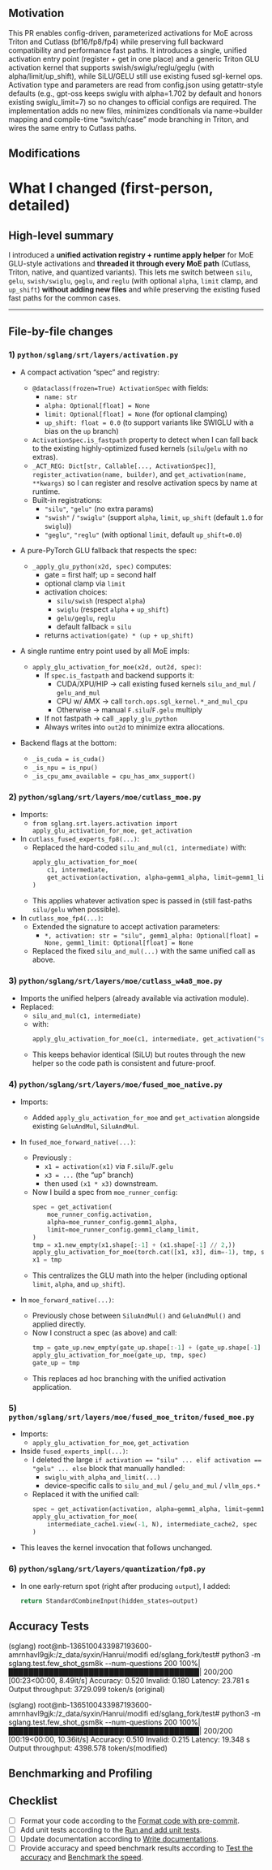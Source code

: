 <!-- Thank you for your contribution! Please follow these guidelines to enhance your pull request. If anything is unclear, submit your PR and reach out to maintainers for assistance. Join our Slack community at https://slack.sglang.ai to discuss further. -->

## Motivation

This PR enables config-driven, parameterized activations for MoE across Triton and Cutlass (bf16/fp8/fp4) while preserving full backward compatibility and performance fast paths. It introduces a single, unified activation entry point (register + get in one place) and a generic Triton GLU activation kernel that supports swish/swiglu/reglu/geglu (with alpha/limit/up_shift), while SiLU/GELU still use existing fused sgl-kernel ops. Activation type and parameters are read from config.json using getattr-style defaults (e.g., gpt-oss keeps swiglu with alpha=1.702 by default and honors existing swiglu_limit=7) so no changes to official configs are required. The implementation adds no new files, minimizes conditionals via name→builder mapping and compile-time “switch/case” mode branching in Triton, and wires the same entry to Cutlass paths.

## Modifications

# What I changed (first-person, detailed)

## High-level summary
I introduced a **unified activation registry + runtime apply helper** for MoE GLU-style activations and **threaded it through every MoE path** (Cutlass, Triton, native, and quantized variants). This lets me switch between `silu`, `gelu`, `swish/swiglu`, `geglu`, and `reglu` (with optional `alpha`, `limit` clamp, and `up_shift`) **without adding new files** and while preserving the existing fused fast paths for the common cases.

---

## File-by-file changes

### 1) `python/sglang/srt/layers/activation.py`
- A compact activation “spec” and registry:
  - `@dataclass(frozen=True) ActivationSpec` with fields:
    - `name: str`
    - `alpha: Optional[float] = None`
    - `limit: Optional[float] = None` (for optional clamping)
    - `up_shift: float = 0.0` (to support variants like SWIGLU with a bias on the `up` branch)
  - `ActivationSpec.is_fastpath` property to detect when I can fall back to the existing highly-optimized fused kernels (`silu`/`gelu` with no extras).
  - `_ACT_REG: Dict[str, Callable[..., ActivationSpec]]`, `register_activation(name, builder)`, and `get_activation(name, **kwargs)` so I can register and resolve activation specs by name at runtime.
  - Built-in registrations:
    - `"silu"`, `"gelu"` (no extra params)
    - `"swish"` / `"swiglu"` (support `alpha`, `limit`, `up_shift` (default `1.0` for `swiglu`))
    - `"geglu"`, `"reglu"` (with optional `limit`, default `up_shift=0.0`)

- A pure-PyTorch GLU fallback that respects the spec:
  - `_apply_glu_python(x2d, spec)` computes:
    - gate = first half; up = second half
    - optional clamp via `limit`
    - activation choices:
      - `silu/swish` (respect `alpha`)
      - `swiglu` (respect `alpha` + `up_shift`)
      - `gelu/geglu`, `reglu`
      - default fallback = `silu`
    - returns `activation(gate) * (up + up_shift)`

- A single runtime entry point used by all MoE impls:
  - `apply_glu_activation_for_moe(x2d, out2d, spec)`:
    - If `spec.is_fastpath` and backend supports it:
      - CUDA/XPU/HIP → call existing fused kernels `silu_and_mul` / `gelu_and_mul`
      - CPU w/ AMX → call `torch.ops.sgl_kernel.*_and_mul_cpu`
      - Otherwise → manual `F.silu`/`F.gelu` multiply
    - If not fastpath → call `_apply_glu_python`
    - Always writes into `out2d` to minimize extra allocations.

- Backend flags at the bottom:
  - `_is_cuda = is_cuda()`
  - `_is_npu = is_npu()`
  - `_is_cpu_amx_available = cpu_has_amx_support()`

### 2) `python/sglang/srt/layers/moe/cutlass_moe.py`
- Imports:
  - `from sglang.srt.layers.activation import apply_glu_activation_for_moe, get_activation`
- In `cutlass_fused_experts_fp8(...)`:
  - Replaced the hard-coded `silu_and_mul(c1, intermediate)` with:
    ```python
    apply_glu_activation_for_moe(
        c1, intermediate,
        get_activation(activation, alpha=gemm1_alpha, limit=gemm1_limit),
    )
    ```
  - This applies whatever activation spec is passed in (still fast-paths `silu/gelu` when possible).
- In `cutlass_moe_fp4(...)`:
  - Extended the signature to accept activation parameters:
    - `*, activation: str = "silu", gemm1_alpha: Optional[float] = None, gemm1_limit: Optional[float] = None`
  - Replaced the fixed `silu_and_mul(...)` with the same unified call as above.


### 3) `python/sglang/srt/layers/moe/cutlass_w4a8_moe.py`
- Imports the unified helpers (already available via activation module).
- Replaced:
  - `silu_and_mul(c1, intermediate)`
  - with:
    ```python
    apply_glu_activation_for_moe(c1, intermediate, get_activation("silu"))
    ```
  - This keeps behavior identical (SiLU) but routes through the new helper so the code path is consistent and future-proof.

### 4) `python/sglang/srt/layers/moe/fused_moe_native.py`
- Imports:
  - Added `apply_glu_activation_for_moe` and `get_activation` alongside existing `GeluAndMul`, `SiluAndMul`.
- In `fused_moe_forward_native(...)`:
  - Previously :
    - `x1 = activation(x1)` via `F.silu`/`F.gelu`
    - `x3 = ...` (the “up” branch)
    - then used `(x1 * x3)` downstream.
  - Now I build a spec from `moe_runner_config`:
    ```python
    spec = get_activation(
        moe_runner_config.activation,
        alpha=moe_runner_config.gemm1_alpha,
        limit=moe_runner_config.gemm1_clamp_limit,
    )
    tmp = x1.new_empty(x1.shape[:-1] + (x1.shape[-1] // 2,))
    apply_glu_activation_for_moe(torch.cat([x1, x3], dim=-1), tmp, spec)
    x1 = tmp
    ```
  - This centralizes the GLU math into the helper (including optional `limit`, `alpha`, and `up_shift`).

- In `moe_forward_native(...)`:
  - Previously chose between `SiluAndMul()` and `GeluAndMul()` and applied directly.
  - Now I construct a spec (as above) and call:
    ```python
    tmp = gate_up.new_empty(gate_up.shape[:-1] + (gate_up.shape[-1] // 2,))
    apply_glu_activation_for_moe(gate_up, tmp, spec)
    gate_up = tmp
    ```
  - This replaces ad hoc branching with the unified activation application.

### 5) `python/sglang/srt/layers/moe/fused_moe_triton/fused_moe.py`
- Imports:
  - `apply_glu_activation_for_moe`, `get_activation`
- Inside `fused_experts_impl(...)`:
  - I deleted the large `if activation == "silu" ... elif activation == "gelu" ... else` block that manually handled:
    - `swiglu_with_alpha_and_limit(...)`
    - device-specific calls to `silu_and_mul` / `gelu_and_mul` / `vllm_ops.*`
  - Replaced it with the unified call:
    ```python
    spec = get_activation(activation, alpha=gemm1_alpha, limit=gemm1_limit)
    apply_glu_activation_for_moe(
        intermediate_cache1.view(-1, N), intermediate_cache2, spec
    )
    ```
- This leaves the kernel invocation that follows unchanged.

### 6) `python/sglang/srt/layers/quantization/fp8.py`
- In one early-return spot (right after producing `output`), I added:
  ```python
  return StandardCombineInput(hidden_states=output)

## Accuracy Tests
(sglang) root@nb-1365100433987193600-amrnhavl9gjk:/z_data/syxin/Hanrui/modifi
ed/sglang_fork/test# python3 -m sglang.test.few_shot_gsm8k --num-questions 200
100%|██████████████████████████████████████| 200/200 [00:23<00:00,  8.49it/s]
Accuracy: 0.520
Invalid: 0.180
Latency: 23.781 s
Output throughput: 3729.099 token/s (original)

(sglang) root@nb-1365100433987193600-amrnhavl9gjk:/z_data/syxin/Hanrui/modifi
ed/sglang_fork/test# python3 -m sglang.test.few_shot_gsm8k --num-questions 200
100%|██████████████████████████████████████| 200/200 [00:19<00:00, 10.36it/s]
Accuracy: 0.510
Invalid: 0.215
Latency: 19.348 s
Output throughput: 4398.578 token/s(modified)

## Benchmarking and Profiling

<!-- If this pull request impacts inference speed, provide benchmarking and profiling results. -->

## Checklist

- [ ] Format your code according to the [Format code with pre-commit](https://docs.sglang.ai/developer_guide/contribution_guide.html#format-code-with-pre-commit).
- [ ] Add unit tests according to the [Run and add unit tests](https://docs.sglang.ai/developer_guide/contribution_guide.html#run-and-add-unit-tests).
- [ ] Update documentation according to [Write documentations](https://docs.sglang.ai/developer_guide/contribution_guide.html#write-documentations).
- [ ] Provide accuracy and speed benchmark results according to [Test the accuracy](https://docs.sglang.ai/developer_guide/contribution_guide.html#test-the-accuracy) and [Benchmark the speed](https://docs.sglang.ai/developer_guide/contribution_guide.html#benchmark-the-speed).
